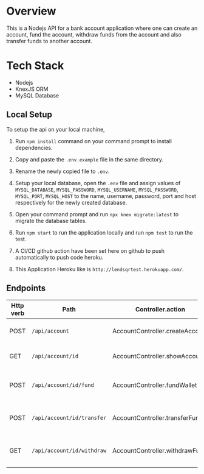 # Overview

This is a Nodejs API for a bank account application where one can create an account, fund the account, withdraw funds from the account and also transfer funds to another account.

# Tech Stack

* Nodejs
* KnexJS ORM
* MySQL Database

## Local Setup

To setup the api on your local machine,

1. Run `npm install` command on your command prompt to install dependencies.

2. Copy and paste the `.env.example` file in the same directory.

3. Rename the newly copied file to `.env`.

4. Setup your local database, open the `.env` file and assign values of `MYSQL_DATABASE`, `MYSQL_PASSWORD`, `MYSQL_USERNAME`, `MYSQL_PASSWORD`, `MYSQL_PORT`, `MYSQL_HOST`
   to the name, username, password, port and host respectively for the newly created database.

5. Open your command prompt and run `npx knex migrate:latest` to migrate the database tables.

6. Run `npm start` to run the application locally and run `npm test` to run the test.

7. A CI/CD github action have been set here on github to push automatically to push code heroku.

8. This Application Heroku like is `http://lendsqrtest.herokuapp.com/`.

## Endpoints

| Http verb | Path                        | Controller.action                  | Used for                                    |
| --------- | --------------------------- | ---------------------------------- | ------------------------------------------- |
| POST      | `/api/account`              | AccountController.createAccount    | Creates an account for a user               |
| GET       | `/api/account/id`           | AccountController.showAccount      | To get an account information               |
| POST      | `/api/account/id/fund`      | AccountController.fundWallet       | To fund an account specifying the amount    |
| POST      | `/api/account/id/transfer`  | AccountController.transferFund     | To transfer fund to another account         |
| GET       | `/api/account/id/withdraw`  | AccountController.withdrawFund     | To withdraw fund from an account            |




